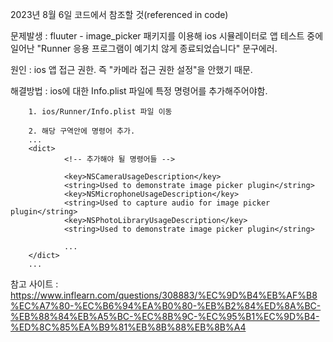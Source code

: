 2023년 8월 6일
코드에서 참조할 것(referenced in code)

문제발생 : fluuter - image_picker 패키지를 이용해 ios 시뮬레이터로 앱 테스트 중에 일어난 
        "Runner 응용 프로그램이 예기치 않게 종료되었습니다" 문구에러.

원인 : ios 앱 접근 권한. 즉 "카메라 접근 권한 설정"을 안했기 때문.

해결방법 : ios에 대한 Info.plist 파일에 특정 명령어를 추가해주어야함.

        1. ios/Runner/Info.plist 파일 이동

        2. 해당 구역안에 명령어 추가.
        ...
        <dict>
                <!-- 추가해야 될 명령어들 -->

                <key>NSCameraUsageDescription</key>
                <string>Used to demonstrate image picker plugin</string>
                <key>NSMicrophoneUsageDescription</key>
                <string>Used to capture audio for image picker plugin</string>
                <key>NSPhotoLibraryUsageDescription</key>
                <string>Used to demonstrate image picker plugin</string>

                ...
        </dict>
        ...

참고 사이트 : https://www.inflearn.com/questions/308883/%EC%9D%B4%EB%AF%B8%EC%A7%80-%EC%B6%94%EA%B0%80-%EB%B2%84%ED%8A%BC-%EB%88%84%EB%A5%BC-%EC%8B%9C-%EC%95%B1%EC%9D%B4-%ED%8C%85%EA%B9%81%EB%8B%88%EB%8B%A4





